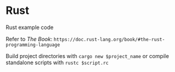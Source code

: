 # Rust
Rust example code

Refer to *The Book*: `https://doc.rust-lang.org/book/#the-rust-programming-language`

Build project directories with `cargo new $project_name` or compile standalone scripts with `rustc $script.rc`
